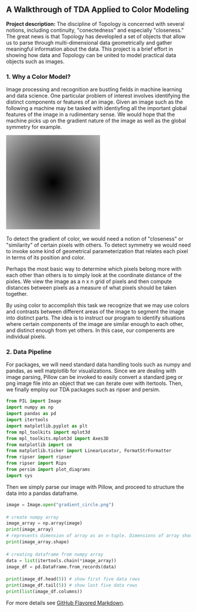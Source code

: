 ## A Walkthrough of TDA Applied to Color Modeling

**Project description:** The discipline of Topology is concerned with several notions, including continuity, "conectedness" and especially "closeness." The great news is that Topology has developled a set of objects that allow us to parse through multi-dimensional data geometrically and gather meaningful information about the data. This project is a brief effort in showing how data and Topology can be united to model practical data objects such as images. 

### 1. Why a Color Model?

Image processing and recognition are bustling fields in machine learning and data science. One particular problem of interest involves identifying the distinct components or features of an image. Given an image such as the following a machine may be tasked with identiyfing all the important global features of the image in a rudimentary sense. We would hope that the machine picks up on the gradient nature of the image as well as the global symmetry for example.

<img src="images/gradient_circle_2.png?raw=true"/>

To detect the gradient of color, we would need a notion of "closeness" or "similarity" of certain pixels with others. To detect symmetry we would need to invoke some kind of geometrical parameterization that relates each pixel in terms of its position and color.

Perhaps the most basic way to determine which pixels belong more with each other than others is to simply look at the coordinate distance of the pixles. We view the image as a n x n grid of pixels and then compute distances between pixels as a measure of what pixels should be taken together.

By using color to accomplish this task we recognize that we may use colors and contrasts between different areas of the image to segment the image into distinct parts. The idea is to instruct our program to identify situations where certain components of the image are similar enough to each other, and distinct enough from yet others. In this case, our compenents are individual pixels. 
### 2. Data Pipeline
For packages, we will need standard data handling tools such as numpy and pandas, as well matplotlib for visualizations. Since we are dealing with image parsing, Pillow can be invoked to easily convert a standard jpeg or png image file into an object that we can iterate over with itertools. Then, we finally employ our TDA packages such as ripser and persim.
```python
from PIL import Image
import numpy as np
import pandas as pd
import itertools
import matplotlib.pyplot as plt
from mpl_toolkits import mplot3d
from mpl_toolkits.mplot3d import Axes3D
from matplotlib import cm
from matplotlib.ticker import LinearLocator, FormatStrFormatter
from ripser import ripser
from ripser import Rips
from persim import plot_diagrams
import sys

```
Then we simply parse our image with Pillow, and proceed to structure the data into a pandas dataframe.
```python
image = Image.open("gradient_circle.png")

# create numpy array
image_array = np.array(image)
print(image_array)
# represents dimension of array as an n-tuple. Dimensions of array should match image dimensions.
print(image_array.shape) 

# creating dataframe from numpy array
data = list(itertools.chain(*image_array))
image_df = pd.DataFrame.from_records(data)

print(image_df.head(5)) # show first five data rows
print(image_df.tail(5)) # show last five data rows
print(list(image_df.columns))

```


For more details see [GitHub Flavored Markdown](https://guides.github.com/features/mastering-markdown/).
